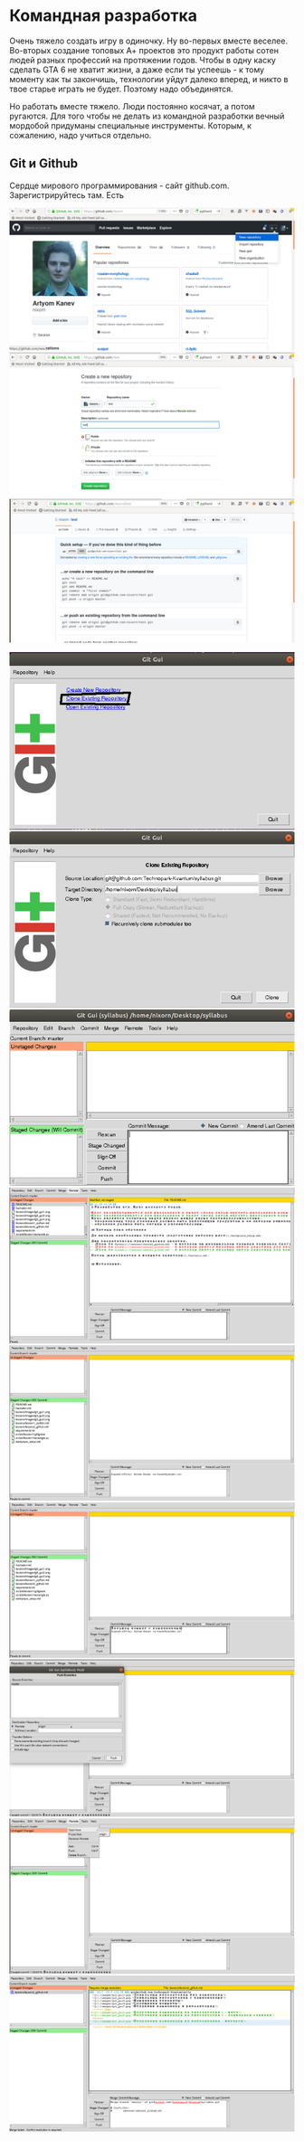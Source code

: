 # Командная разработка

Очень тяжело создать игру в одиночку. Ну во-первых вместе веселее. Во-вторых создание топовых А+ проектов это продукт работы сотен людей разных профессий на протяжении годов. Чтобы в одну каску сделать GTA 6 не хватит жизни, а даже если ты успеешь - к тому моменту как ты закончишь, технологии уйдут далеко вперед, и никто в твое старье играть не будет. Поэтому надо объединятся.

Но работать вместе тяжело. Люди постоянно косячат, а потом ругаются. Для того чтобы не делать из командной разработки вечный мордобой придуманы специальные инструменты. Которым, к сожалению, надо учиться отдельно.

## Git и Github

Сердце мирового программирования - сайт github.com. Зарегистрируйтесь там.
Есть 


![](./images/github1.png "Окно профиля")
![](./images/github2.png "Создание репозитория")
![](./images/github3.png "Окно репозитория")



![](./images/git_gui1.png "Начало работы")
![](./images/git_gui2.png "Клонирование репозитория")
![](./images/git_gui3.png "Локальный репозиторий без изменений")
![](./images/git_gui4.png "Локальный репозиторий с изменениями")
![](./images/git_gui5.png "Изменения принияты")
![](./images/git_gui6.png "Сообщение коммита")
![](./images/git_gui7.png "Отправка изменений в репозиторий")
![](./images/git_gui8.png "Получение изменений из репозитория 1 - фетч")
![](./images/git_gui9.png "Получение изменений из репозитория 2 - локальное слияние изменений")
